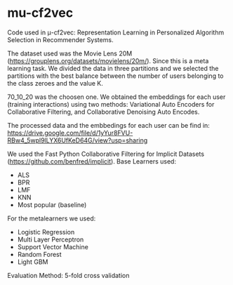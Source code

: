 # mu-cf2vec
  Code used in μ-cf2vec: Representation Learning in Personalized Algorithm Selection in Recommender Systems.
  
  
  The dataset used was the Movie Lens 20M (https://grouplens.org/datasets/movielens/20m/). Since this is a meta learning task. We divided the data in three partitions and we selected the partitions with the best balance between the number of users belonging to the class zeroes and the value K. 
 
  70_10_20 was the choosen one. We obtained the embeddings for each user (training interactions) using two methods: Variational Auto Encoders for Collaborative Filtering, and Collaborative Denoising Auto Encodes. 
  
 The processed data and the embbedings for each user can be find in: https://drive.google.com/file/d/1yYur8FVU-RBw4_5wpl9lLYX6UfKeD64G/view?usp=sharing
 
 We used the Fast Python Collaborative Filtering for Implicit Datasets (https://github.com/benfred/implicit). Base Learners used:
  - ALS
  - BPR
  - LMF
  - KNN
  - Most popular (baseline)

 For the metalearners we used:
  - Logistic Regression
  - Multi Layer Perceptron
  - Support Vector Machine
  - Random Forest
  - Light GBM
 
Evaluation Method: 5-fold cross validation
